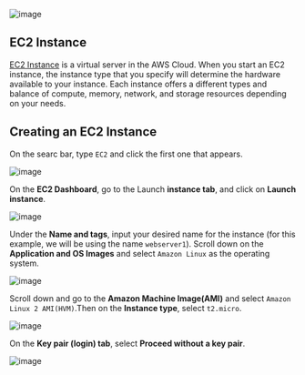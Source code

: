 ![image](https://community.aws/_next/image?url=https%3A%2F%2Fassets.community.aws%2Fa%2F2YnihCpaNZkmFVuxyHKWrcxDSMT.png%3FimgSize%3D919x516&w=1920&q=75)

## EC2 Instance

[EC2 Instance](https://docs.aws.amazon.com/AWSEC2/latest/UserGuide/concepts.html) is a virtual server in the AWS Cloud. When you start an EC2 instance, the instance type that you specify will determine the hardware available to your instance. Each instance offers a different types and balance of compute, memory, network, and storage resources depending on your needs.

## Creating an EC2 Instance

On the searc bar, type ```EC2``` and click the first one that appears.

![image](https://github.com/user-attachments/assets/060f8886-4c74-47d0-a487-b7ec99f506fe)

On the **EC2 Dashboard**, go to the Launch **instance tab**, and click on **Launch instance**.

![image](https://github.com/user-attachments/assets/0cbfb280-3182-4b29-b004-bcba6fa2b187)

Under the **Name and tags**, input your desired name for the instance (for this example, we will be using the name ```webserver1```). Scroll down on the **Application and OS Images** and select ```Amazon Linux``` as the operating system.

![image](https://github.com/user-attachments/assets/a8492852-f68b-41d4-99f1-d4ca280398c3)

Scroll down and go to the **Amazon Machine Image(AMI)** and select ```Amazon Linux 2 AMI(HVM)```.Then on the **Instance type**, select ```t2.micro```.

![image](https://github.com/user-attachments/assets/0b9cf22e-71bb-47f4-a527-b863904bb233)

On the **Key pair (login) tab**, select **Proceed without a key pair**.

![image](https://github.com/user-attachments/assets/2e7868f7-4765-4616-beb2-c13acb787a33)







